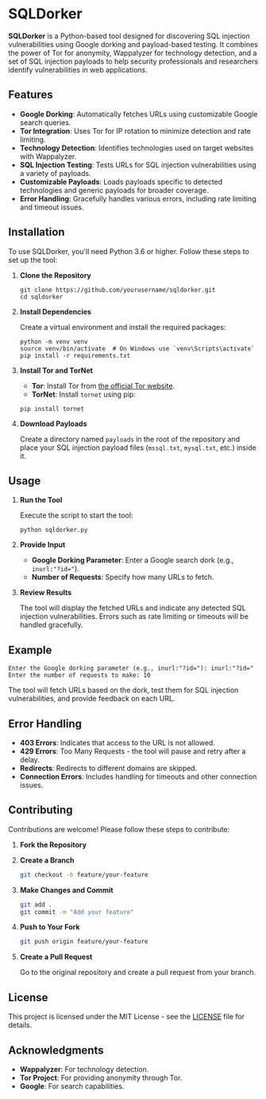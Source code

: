 # SQLDorker

**SQLDorker** is a Python-based tool designed for discovering SQL injection vulnerabilities using Google dorking and payload-based testing. It combines the power of Tor for anonymity, Wappalyzer for technology detection, and a set of SQL injection payloads to help security professionals and researchers identify vulnerabilities in web applications.

## Features

- **Google Dorking**: Automatically fetches URLs using customizable Google search queries.
- **Tor Integration**: Uses Tor for IP rotation to minimize detection and rate limiting.
- **Technology Detection**: Identifies technologies used on target websites with Wappalyzer.
- **SQL Injection Testing**: Tests URLs for SQL injection vulnerabilities using a variety of payloads.
- **Customizable Payloads**: Loads payloads specific to detected technologies and generic payloads for broader coverage.
- **Error Handling**: Gracefully handles various errors, including rate limiting and timeout issues.

## Installation

To use SQLDorker, you'll need Python 3.6 or higher. Follow these steps to set up the tool:

1. **Clone the Repository**

    ```
    git clone https://github.com/yourusername/sqldorker.git
    cd sqldorker
    ```

2. **Install Dependencies**

    Create a virtual environment and install the required packages:

    ```
    python -m venv venv
    source venv/bin/activate  # On Windows use `venv\Scripts\activate`
    pip install -r requirements.txt
    ```

3. **Install Tor and TorNet**

    - **Tor**: Install Tor from [the official Tor website](https://www.torproject.org/download/).
    - **TorNet**: Install `tornet` using pip:

    ```
    pip install tornet
    ```

4. **Download Payloads**

    Create a directory named `payloads` in the root of the repository and place your SQL injection payload files (`mssql.txt`, `mysql.txt`, etc.) inside it.

## Usage

1. **Run the Tool**

    Execute the script to start the tool:

    ```
    python sqldorker.py
    ```

2. **Provide Input**

    - **Google Dorking Parameter**: Enter a Google search dork (e.g., `inurl:"?id="`).
    - **Number of Requests**: Specify how many URLs to fetch.

3. **Review Results**

    The tool will display the fetched URLs and indicate any detected SQL injection vulnerabilities. Errors such as rate limiting or timeouts will be handled gracefully.

## Example

```
Enter the Google dorking parameter (e.g., inurl:"?id="): inurl:"?id="
Enter the number of requests to make: 10
```

The tool will fetch URLs based on the dork, test them for SQL injection vulnerabilities, and provide feedback on each URL.

## Error Handling

- **403 Errors**: Indicates that access to the URL is not allowed.
- **429 Errors**: Too Many Requests - the tool will pause and retry after a delay.
- **Redirects**: Redirects to different domains are skipped.
- **Connection Errors**: Includes handling for timeouts and other connection issues.

## Contributing

Contributions are welcome! Please follow these steps to contribute:

1. **Fork the Repository**

2. **Create a Branch**

    ```bash
    git checkout -b feature/your-feature
    ```

3. **Make Changes and Commit**

    ```bash
    git add .
    git commit -m "Add your feature"
    ```

4. **Push to Your Fork**

    ```bash
    git push origin feature/your-feature
    ```

5. **Create a Pull Request**

    Go to the original repository and create a pull request from your branch.

## License

This project is licensed under the MIT License - see the [LICENSE](LICENSE) file for details.

## Acknowledgments

- **Wappalyzer**: For technology detection.
- **Tor Project**: For providing anonymity through Tor.
- **Google**: For search capabilities.
